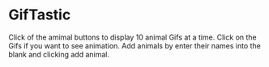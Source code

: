 # GifTastic

Click of the amimal buttons to display 10 animal Gifs at a time.
Click on the Gifs if you want to see animation.
Add animals by enter their names into the blank and clicking add animal.


